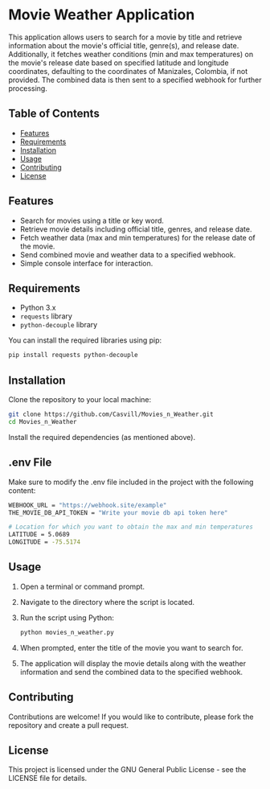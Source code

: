 # Movie Weather Application

This application allows users to search for a movie by title and retrieve information about the movie's official title, genre(s), and release date. Additionally, it fetches weather conditions (min and max temperatures) on the movie's release date based on specified latitude and longitude coordinates, defaulting to the coordinates of Manizales, Colombia, if not provided. The combined data is then sent to a specified webhook for further processing.


## Table of Contents

- [Features](#features)
- [Requirements](#requirements)
- [Installation](#installation)
- [Usage](#usage)
- [Contributing](#contributing)
- [License](#license)

## Features

- Search for movies using a title or key word.
- Retrieve movie details including official title, genres, and release date.
- Fetch weather data (max and min temperatures) for the release date of the movie.
- Send combined movie and weather data to a specified webhook.
- Simple console interface for interaction.

## Requirements

- Python 3.x
- `requests` library
- `python-decouple` library

You can install the required libraries using pip:

```bash
pip install requests python-decouple
```

## Installation
Clone the repository to your local machine:

```bash
git clone https://github.com/Casvill/Movies_n_Weather.git
cd Movies_n_Weather
```
Install the required dependencies (as mentioned above).

## .env File
Make sure to modify the .env file included in the project with the following content:
```bash
WEBHOOK_URL = "https://webhook.site/example"
THE_MOVIE_DB_API_TOKEN = "Write your movie db api token here"

# Location for which you want to obtain the max and min temperatures
LATITUDE = 5.0689 
LONGITUDE = -75.5174
```

## Usage
1. Open a terminal or command prompt.
2. Navigate to the directory where the script is located.
3. Run the script using Python:

   ```bash
   python movies_n_weather.py
   ```

4. When prompted, enter the title of the movie you want to search for.

5. The application will display the movie details along with the weather information and send the combined data to the specified webhook.

## Contributing
Contributions are welcome! If you would like to contribute, please fork the repository and create a pull request.

## License
This project is licensed under the GNU General Public License - see the LICENSE file for details.
